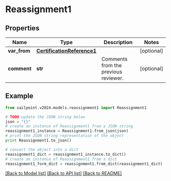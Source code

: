 # Reassignment1


## Properties

Name | Type | Description | Notes
------------ | ------------- | ------------- | -------------
**var_from** | [**CertificationReference1**](CertificationReference1.md) |  | [optional] 
**comment** | **str** | Comments from the previous reviewer. | [optional] 

## Example

```python
from sailpoint.v2024.models.reassignment1 import Reassignment1

# TODO update the JSON string below
json = "{}"
# create an instance of Reassignment1 from a JSON string
reassignment1_instance = Reassignment1.from_json(json)
# print the JSON string representation of the object
print Reassignment1.to_json()

# convert the object into a dict
reassignment1_dict = reassignment1_instance.to_dict()
# create an instance of Reassignment1 from a dict
reassignment1_form_dict = reassignment1.from_dict(reassignment1_dict)
```
[[Back to Model list]](../README.md#documentation-for-models) [[Back to API list]](../README.md#documentation-for-api-endpoints) [[Back to README]](../README.md)


